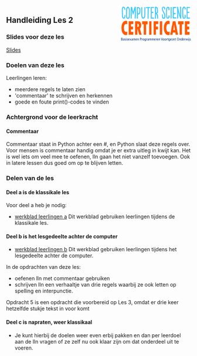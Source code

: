 <img src="../../img/Logo cs-certificate.jpg" style="zoom:20%" align="right" />

## Handleiding Les 2

### Slides voor deze les

[Slides](https://slides.com/felienne/pidk-m1-l2a#)

### Doelen van deze les

Leerlingen leren:
- meerdere regels te laten zien
- 'commentaar' te schrijven en herkennen
- goede en foute print()-codes te vinden

### Achtergrond voor de leerkracht

#### Commentaar
Commentaar staat in Python achter een #, en Python slaat deze regels over. Voor mensen is commentaar handig omdat je er extra uitleg in kwijt kan.
Het is wel iets om veel mee te oefenen, lln gaan het niet vanzelf toevoegen. Ook in latere lessen dus goed om op te blijven letten.

### Delen van de les

#### Deel a is de klassikale les

Voor deel a heb je nodig:
* [werkblad leerlingen a](https://github.com/Felienne/Python_in_de_klas/blob/master/Module-Nederlands/Les%201/pidk-m1-l2a-werkblad.md) Dit werkblad gebruiken leerlingen tijdens de klassikale les.

#### Deel b is het lesgedeelte achter de computer

* [werkblad leerlingen b](https://github.com/Felienne/Python_in_de_klas/blob/master/Module-Nederlands/Les%201/pidk-m1-l2b-werkblad.md) Dit werkblad gebruiken leerlingen tijdens het lesgedeelte achter de computer.

In de opdrachten van deze les:
- oefenen lln met commentaar gebruiken
- schrijven lln een verhaaltje van drie regels waarbij ze ook letten op spelling en interpunctie.

Opdracht 5 is een opdracht die voorbereid op Les 3, omdat er drie keer hetzelfde stukje tekst in voor komt

#### Deel c is napraten, weer klassikaal

* Je kunt hierbij de doelen weer even erbij pakken en dan per leerdoel aan de lln vragen of ze zelf nu ook klaar zijn om dat onderdeel uit te voeren.
